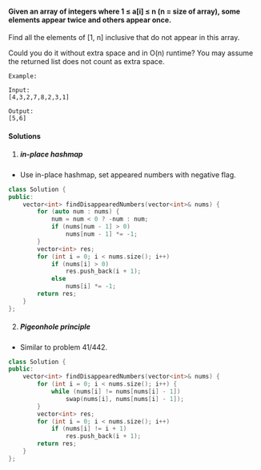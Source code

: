 #### Given an array of integers where 1 ≤ a[i] ≤ n (n = size of array), some elements appear twice and others appear once.

Find all the elements of [1, n] inclusive that do not appear in this array.

Could you do it without extra space and in O(n) runtime? You may assume the returned list does not count as extra space.

```
Example:

Input:
[4,3,2,7,8,2,3,1]

Output:
[5,6]
```

#### Solutions


1. ##### in-place hashmap

- Use in-place hashmap, set appeared numbers with negative flag.

```cpp
class Solution {
public:
    vector<int> findDisappearedNumbers(vector<int>& nums) {
        for (auto num : nums) {
            num = num < 0 ? -num : num;
            if (nums[num - 1] > 0)
                nums[num - 1] *= -1;
        }
        vector<int> res;
        for (int i = 0; i < nums.size(); i++)
            if (nums[i] > 0)
                res.push_back(i + 1);
            else
                nums[i] *= -1;
        return res;
    }
};
```

2. ##### Pigeonhole principle 

- Similar to problem 41/442.

```cpp
class Solution {
public:
    vector<int> findDisappearedNumbers(vector<int>& nums) {
        for (int i = 0; i < nums.size(); i++) {
            while (nums[i] != nums[nums[i] - 1])
                swap(nums[i], nums[nums[i] - 1]);
        }
        vector<int> res;
        for (int i = 0; i < nums.size(); i++)
            if (nums[i] != i + 1)
                res.push_back(i + 1);
        return res;
    }
};
```